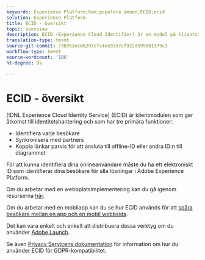 ```yaml
---
keywords: Experience Platform;hem;populära ämnen;ECID;ecid
solution: Experience Platform
title: ECID - översikt
topic: overview
description: ECID (Experience Cloud Identifier) är en modul på klientsidan som ger tillgång till identitetshantering och som tillhandahåller tre primära funktioner.
translation-type: tm+mt
source-git-commit: 73035aec86297cfc4ee9337cf922d599001379c3
workflow-type: tm+mt
source-wordcount: '186'
ht-degree: 8%

---
```



# ECID - översikt

[!DNL Experience Cloud Identity Service] (ECID) är klientmodulen som ger åtkomst till identitetshantering och som har tre primära funktioner:

- Identifiera varje besökare
- Synkronisera med partners
- Koppla länkar parvis för att ansluta till offline-ID eller andra ID:n till diagrammet

För att kunna identifiera dina onlineanvändare måste du ha ett elektroniskt ID som identifierar dina besökare för alla lösningar i Adobe Experience Platform.

Om du arbetar med en webbplatsimplementering kan du gå igenom resurserna [här](https://docs.adobe.com/content/help/sv-SE/id-service/using/home.html).

Om du arbetar med en mobilapp kan du se hur ECID används för att [spåra besökare mellan en app och en mobil webbsida](https://docs.adobe.com/content/help/en/mobile-services/ios/sdk-reference-ios/hybrid-app.html).

Det kan vara enkelt och enkelt att distribuera dessa verktyg om du använder [Adobe Launch](https://docs.adobe.com/content/help/en/launch/using/overview.html).

Se även [Privacy Servicens dokumentation](../privacy-service/identity-data.md) för information om hur du använder ECID för GDPR-kompatibilitet.

